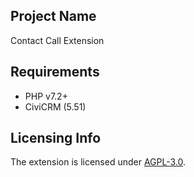 ## Project Name
Contact Call Extension

## Requirements

* PHP v7.2+
* CiviCRM (5.51)

## Licensing Info
The extension is licensed under [AGPL-3.0](LICENSE.txt).
